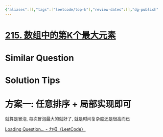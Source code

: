 ```yaml
---
{"aliases":[],"tags":["leetcode/top-k"],"review-dates":[],"dg-publish":true,"difficulty":"medium","date-created":"2023-07-24-Mon, 10:50:38 am","date-modified":"2023-08-11-Fri, 10:08:46 am","permalink":"/programming/basic/leetcode/215. 数组中的第K个最大元素/","dgPassFrontmatter":true}
---
```



# [215. 数组中的第K个最大元素](https://leetcode.cn/problems/kth-largest-element-in-an-array/)

# Similar Question

# Solution Tips

# 方案一: 任意排序 + 局部实现即可

就算是冒泡, 每次冒泡最大的就好了, 就是时间复杂度还是很高而已

[Loading Question... - 力扣（LeetCode）](https://leetcode.cn/problems/kth-largest-element-in-an-array/solution/xie-gei-qian-duan-tong-xue-de-ti-jie-yi-kt5p2/)
